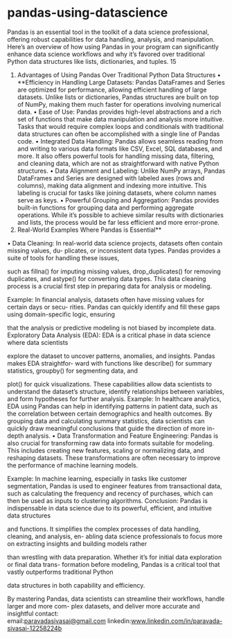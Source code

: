 # pandas-using-datascience
Pandas is an essential tool in the toolkit of a data science professional, offering robust capabilities
for data handling, analysis, and manipulation. Here’s an overview of how using Pandas in your
program can significantly enhance data science workflows and why it’s favored over traditional
Python data structures like lists, dictionaries, and tuples.
15

1. Advantages of Using Pandas Over Traditional Python Data Structures
• **Efficiency in Handling Large Datasets: Pandas DataFrames and Series are optimized for
performance, allowing efficient handling of large datasets. Unlike lists or dictionaries, Pandas
structures are built on top of NumPy, making them much faster for operations involving
numerical data.
• Ease of Use: Pandas provides high-level abstractions and a rich set of functions that make
data manipulation and analysis more intuitive. Tasks that would require complex loops and
conditionals with traditional data structures can often be accomplished with a single line of
Pandas code.
• Integrated Data Handling: Pandas allows seamless reading from and writing to various
data formats like CSV, Excel, SQL databases, and more. It also offers powerful tools for
handling missing data, filtering, and cleaning data, which are not as straightforward with
native Python structures.
• Data Alignment and Labeling: Unlike NumPy arrays, Pandas DataFrames and Series are
designed with labeled axes (rows and columns), making data alignment and indexing more
intuitive. This labeling is crucial for tasks like joining datasets, where column names serve as
keys.
• Powerful Grouping and Aggregation: Pandas provides built-in functions for grouping
data and performing aggregate operations. While it’s possible to achieve similar results with
dictionaries and lists, the process would be far less efficient and more error-prone.
2. Real-World Examples Where Pandas is Essential**

• Data Cleaning: In real-world data science projects, datasets often contain missing values, du-
plicates, or inconsistent data types. Pandas provides a suite of tools for handling these issues,

such as fillna() for imputing missing values, drop_duplicates() for removing duplicates,
and astype() for converting data types. This data cleaning process is a crucial first step in
preparing data for analysis or modeling.

Example: In financial analysis, datasets often have missing values for certain days or secu-
rities. Pandas can quickly identify and fill these gaps using domain-specific logic, ensuring

that the analysis or predictive modeling is not biased by incomplete data.
Exploratory Data Analysis (EDA): EDA is a critical phase in data science where data scientists

explore the dataset to uncover patterns, anomalies, and insights. Pandas makes EDA straightfor-
ward with functions like describe() for summary statistics, groupby() for segmenting data, and

plot() for quick visualizations. These capabilities allow data scientists to understand the dataset’s
structure, identify relationships between variables, and form hypotheses for further analysis.
Example: In healthcare analytics, EDA using Pandas can help in identifying patterns in patient
data, such as the correlation between certain demographics and health outcomes. By grouping data
and calculating summary statistics, data scientists can quickly draw meaningful conclusions that
guide the direction of more in-depth analysis.
• Data Transformation and Feature Engineering: Pandas is also crucial for transforming
raw data into formats suitable for modeling. This includes creating new features, scaling
or normalizing data, and reshaping datasets. These transformations are often necessary to
improve the performance of machine learning models.

Example: In machine learning, especially in tasks like customer segmentation, Pandas is used
to engineer features from transactional data, such as calculating the frequency and recency
of purchases, which can then be used as inputs to clustering algorithms.
Conclusion:
Pandas is indispensable in data science due to its powerful, efficient, and intuitive data structures

and functions. It simplifies the complex processes of data handling, cleaning, and analysis, en-
abling data science professionals to focus more on extracting insights and building models rather

than wrestling with data preparation. Whether it’s for initial data exploration or final data trans-
formation before modeling, Pandas is a critical tool that vastly outperforms traditional Python

data structures in both capability and efficiency.

By mastering Pandas, data scientists can streamline their workflows, handle larger and more com-
plex datasets, and deliver more accurate and insightful
contact:
<br>
email:paravadasivasai@gmail.com
linkedin:www.linkedin.com/in/paravada-sivasai-12258224b

